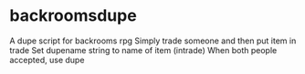 # backroomsdupe
A dupe script for backrooms rpg
Simply trade someone and then put item in trade
Set dupename string to name of item (intrade)
When both people accepted, use dupe
